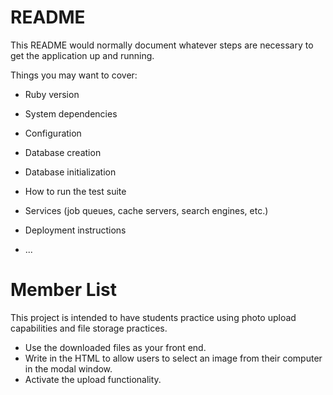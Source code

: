 # README

This README would normally document whatever steps are necessary to get the
application up and running.

Things you may want to cover:

* Ruby version

* System dependencies

* Configuration

* Database creation

* Database initialization

* How to run the test suite

* Services (job queues, cache servers, search engines, etc.)

* Deployment instructions

* ...
# Member List

This project is intended to have students practice using photo upload capabilities and file storage practices.

- Use the downloaded files as your front end.
- Write in the HTML to allow users to select an image from their computer in the modal window.
- Activate the upload functionality.
